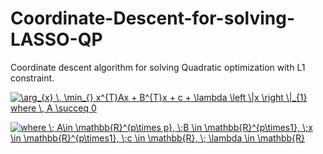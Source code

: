 # Coordinate-Descent-for-solving-LASSO-QP
Coordinate descent algorithm for solving Quadratic optimization with L1 constraint.

<a href="https://www.codecogs.com/eqnedit.php?latex=\arg_{x}&space;\,&space;\min_{}&space;x^{T}Ax&space;&plus;&space;B^{T}x&space;&plus;&space;c&space;&plus;&space;\lambda&space;\left&space;\|x&space;\right&space;\|_{1}&space;where&space;\,&space;A&space;\succeq&space;0" target="_blank"><img src="https://latex.codecogs.com/gif.latex?\arg_{x}&space;\,&space;\min_{}&space;x^{T}Ax&space;&plus;&space;B^{T}x&space;&plus;&space;c&space;&plus;&space;\lambda&space;\left&space;\|x&space;\right&space;\|_{1}&space;where&space;\,&space;A&space;\succeq&space;0" title="\arg_{x} \, \min_{} x^{T}Ax + B^{T}x + c + \lambda \left \|x \right \|_{1} where \, A \succeq 0" /></a>

<a href="https://www.codecogs.com/eqnedit.php?latex=where&space;\;&space;A\in&space;\mathbb{R}^{p\times&space;p},&space;\;B&space;\in&space;\mathbb{R}^{p\times1},&space;\;x&space;\in&space;\mathbb{R}^{p\times1},&space;\;c&space;\in&space;\mathbb{R},&space;\;&space;\lambda&space;\in&space;\mathbb{R}" target="_blank"><img src="https://latex.codecogs.com/gif.latex?where&space;\;&space;A\in&space;\mathbb{R}^{p\times&space;p},&space;\;B&space;\in&space;\mathbb{R}^{p\times1},&space;\;x&space;\in&space;\mathbb{R}^{p\times1},&space;\;c&space;\in&space;\mathbb{R},&space;\;&space;\lambda&space;\in&space;\mathbb{R}" title="where \; A\in \mathbb{R}^{p\times p}, \;B \in \mathbb{R}^{p\times1}, \;x \in \mathbb{R}^{p\times1}, \;c \in \mathbb{R}, \; \lambda \in \mathbb{R}" /></a>
